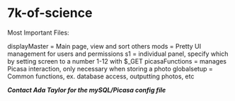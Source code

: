 7k-of-science
=============
Most Important Files:

displayMaster = Main page, view and sort others
mods = Pretty UI management for users and permissions
s1 = individual panel, specify which by setting screen to a number 1-12 with $_GET
picasaFunctions = manages Picasa interaction, only necessary when storing a photo
globalsetup = Common functions, ex. database access, outputting photos, etc


***Contact Ada Taylor for the mySQL/Picasa config file***

